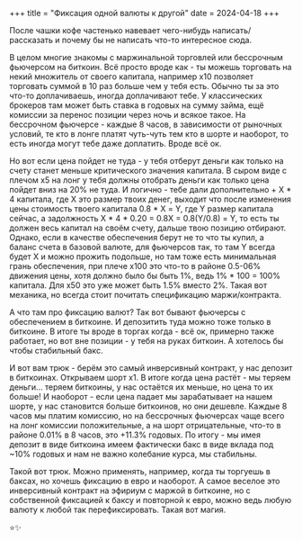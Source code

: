 +++
title = "Фиксация одной валюты к другой"
date = 2024-04-18
+++

После чашки кофе частенько навевает чего-нибудь написать/рассказать и почему бы не написать что-то интересное сюда.

В целом многие знакомы с маржинальной торговлей или бессрочным фьючерсом на биткоин. Всё просто вроде как - ты можешь торговать на некий множитель от своего капитала, например х10 позволяет торговать суммой в 10 раз больше чем у тебя есть. Обычно ты за это что-то доплачиваешь, иногда доплачивают тебе. У классических брокеров там может быть ставка в годовых на сумму займа, ещё комиссии за перенос позиции через ночь и всякое такое. На бессрочном фьючерсе - каждые 8 часов, в зависимости от рыночных условий, те кто в лонге платят чуть-чуть тем кто в шорте и наоборот, то есть иногда могут тебе даже доплатить. Вроде всё ок.

Но вот если цена пойдет не туда - у тебя отберут деньги как только на счету станет меньше критического значения капитала. В сыром виде с плечом х5 на лонг у тебя должны отобрать деньги как только цена пойдет вниз на 20% не туда. И логично - тебе дали дополнительно + Х * 4 капитала, где Х это размер твоих денег, выходит что после изменения цены стоимость твоего капитала 0.8 * Х = Y, где Y размер капитала сейчас, а задолжность Х * 4 * 0.20 = 0.8X = 0.8(Y/0.8) = Y, то есть ты должен весь капитал на своём счету, дальше твою позицию отбирают. Однако, если в качестве обеспечения берут не то что ты купил, а баланс счета в базовой валюте, для фьючерсов так, то там Y всегда будет X и можно прожить подольше, но там тоже есть минимальная грань обеспечения, при плече х100 это что-то в районе 0.5-06% движения цены, хотя должно было бы быть 1%, ведь 1% * 100 = 100% капитала. Для х50 это уже может быть 1.5% вместо 2%. Такая вот механика, но всегда стоит почитать спецификацию маржи/контракта.

А что там про фиксацию валют? Так вот бывают фьючерсы с обеспечением в биткоине. И депозитить туда можно тоже только в биткоине. В итоге ты вроде в торгах когда - всё ок, примерно также работает, но вот вне позиции - у тебя на руках биткоин. А хотелось бы чтобы стабильный бакс.

И вот вам трюк - берём это самый инверсивный контракт, у нас депозит в биткоинах. Открываем шорт х1. В итоге когда цена растёт - мы теряем деньги… теряем биткоины, у нас остаётся их меньше, но цена то их больше! И наоборот - если цена падает мы зарабатывает на нашем шорте, у нас становится больше биткоинов, но они дешевле. Каждые 8 часов мы платим комиссию, но на бессрочных фьючерсах чаще всего на лонг комиссии положительные, а на шорт отрицательные, что-то в районе 0.01% в 8 часов, это +11.3% годовых. По итогу - мы имея депозит в виде биткоина имеем фактически бакс в виде вклада под ~10% годовых и нам не важно колебание курса, мы стабильны.

Такой вот трюк. Можно применять, например, когда ты торгуешь в баксах, но хочешь фиксацию в евро и наоборот. А самое веселое это инверсивный контракт на эфириум с маржой в биткоине, но с собственной фиксацией к баксу и повторной к евро, можно ведь любую валюту к любой так перефиксировать. Такая вот магия. 

⭐️✨